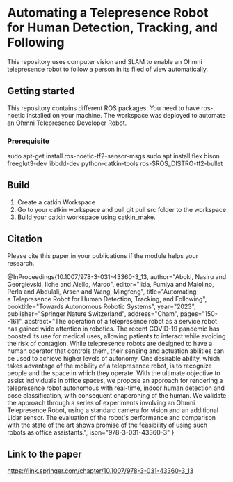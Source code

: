 # Automating a Telepresence Robot for Human Detection, Tracking, and Following
This repository uses computer vision and SLAM to enable an Ohmni telepresence robot to follow a person in its filed of view automatically.

## Getting started
This repository contains different ROS packages. You need to have ros-noetic installed on your machine. 
The workspace was deployed to automate an Ohmni Telepresence Developer Robot.

### Prerequisite
sudo apt-get install ros-noetic-tf2-sensor-msgs
sudo apt install flex bison freeglut3-dev libbdd-dev python-catkin-tools ros-$ROS_DISTRO-tf2-bullet

## Build
1. Create a catkin Workspace
2. Go to your catkin workspace and pull git pull src folder to the workspace 
3. Build your catkin workspace using catkin_make.

## Citation

Please cite this paper in your publications if the module helps your research.

@InProceedings{10.1007/978-3-031-43360-3_13,
author="Aboki, Nasiru
and Georgievski, Ilche
and Aiello, Marco",
editor="Iida, Fumiya
and Maiolino, Perla
and Abdulali, Arsen
and Wang, Mingfeng",
title="Automating a Telepresence Robot for Human Detection, Tracking, and Following",
booktitle="Towards Autonomous Robotic Systems",
year="2023",
publisher="Springer Nature Switzerland",
address="Cham",
pages="150--161",
abstract="The operation of a telepresence robot as a service robot has gained wide attention in robotics. The recent COVID-19 pandemic has boosted its use for medical uses, allowing patients to interact while avoiding the risk of contagion. While telepresence robots are designed to have a human operator that controls them, their sensing and actuation abilities can be used to achieve higher levels of autonomy. One desirable ability, which takes advantage of the mobility of a telepresence robot, is to recognize people and the space in which they operate. With the ultimate objective to assist individuals in office spaces, we propose an approach for rendering a telepresence robot autonomous with real-time, indoor human detection and pose classification, with consequent chaperoning of the human. We validate the approach through a series of experiments involving an Ohmni Telepresence Robot, using a standard camera for vision and an additional Lidar sensor. The evaluation of the robot's performance and comparison with the state of the art shows promise of the feasibility of using such robots as office assistants.",
isbn="978-3-031-43360-3"
}



## Link to the paper
https://link.springer.com/chapter/10.1007/978-3-031-43360-3_13
